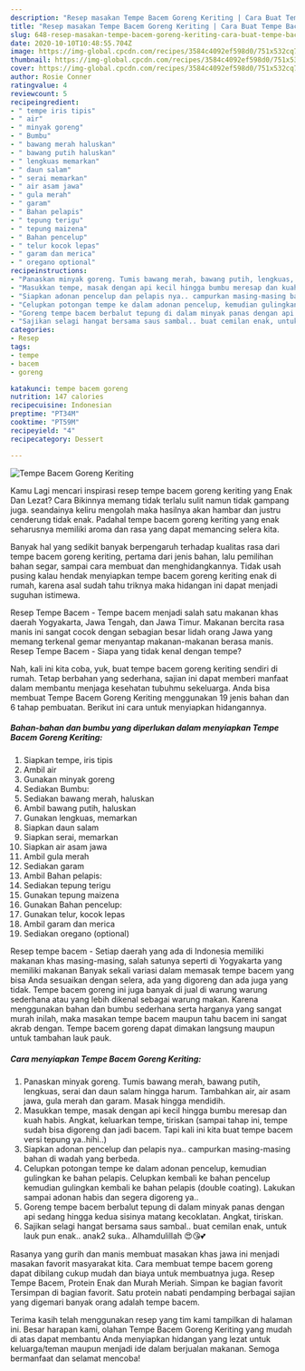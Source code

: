 ```yaml
---
description: "Resep masakan Tempe Bacem Goreng Keriting | Cara Buat Tempe Bacem Goreng Keriting Yang Lezat"
title: "Resep masakan Tempe Bacem Goreng Keriting | Cara Buat Tempe Bacem Goreng Keriting Yang Lezat"
slug: 648-resep-masakan-tempe-bacem-goreng-keriting-cara-buat-tempe-bacem-goreng-keriting-yang-lezat
date: 2020-10-10T10:48:55.704Z
image: https://img-global.cpcdn.com/recipes/3584c4092ef598d0/751x532cq70/tempe-bacem-goreng-keriting-foto-resep-utama.jpg
thumbnail: https://img-global.cpcdn.com/recipes/3584c4092ef598d0/751x532cq70/tempe-bacem-goreng-keriting-foto-resep-utama.jpg
cover: https://img-global.cpcdn.com/recipes/3584c4092ef598d0/751x532cq70/tempe-bacem-goreng-keriting-foto-resep-utama.jpg
author: Rosie Conner
ratingvalue: 4
reviewcount: 5
recipeingredient:
- " tempe iris tipis"
- " air"
- " minyak goreng"
- " Bumbu"
- " bawang merah haluskan"
- " bawang putih haluskan"
- " lengkuas memarkan"
- " daun salam"
- " serai memarkan"
- " air asam jawa"
- " gula merah"
- " garam"
- " Bahan pelapis"
- " tepung terigu"
- " tepung maizena"
- " Bahan pencelup"
- " telur kocok lepas"
- " garam dan merica"
- " oregano optional"
recipeinstructions:
- "Panaskan minyak goreng. Tumis bawang merah, bawang putih, lengkuas, serai dan daun salam hingga harum. Tambahkan air, air asam jawa, gula merah dan garam. Masak hingga mendidih."
- "Masukkan tempe, masak dengan api kecil hingga bumbu meresap dan kuah habis. Angkat, keluarkan tempe, tiriskan (sampai tahap ini, tempe sudah bisa digoreng dan jadi bacem. Tapi kali ini kita buat tempe bacem versi tepung ya..hihi..)"
- "Siapkan adonan pencelup dan pelapis nya.. campurkan masing-masing bahan di wadah yang berbeda."
- "Celupkan potongan tempe ke dalam adonan pencelup, kemudian gulingkan ke bahan pelapis. Celupkan kembali ke bahan pencelup kemudian gulingkan kembali ke bahan pelapis (double coating). Lakukan sampai adonan habis dan segera digoreng ya.."
- "Goreng tempe bacem berbalut tepung di dalam minyak panas dengan api sedang hingga kedua sisinya matang kecoklatan. Angkat, tiriskan."
- "Sajikan selagi hangat bersama saus sambal.. buat cemilan enak, untuk lauk pun enak.. anak2 suka.. Alhamdulillah 😍😘💕"
categories:
- Resep
tags:
- tempe
- bacem
- goreng

katakunci: tempe bacem goreng 
nutrition: 147 calories
recipecuisine: Indonesian
preptime: "PT34M"
cooktime: "PT59M"
recipeyield: "4"
recipecategory: Dessert

---
```



![Tempe Bacem Goreng Keriting](https://img-global.cpcdn.com/recipes/3584c4092ef598d0/751x532cq70/tempe-bacem-goreng-keriting-foto-resep-utama.jpg)

Kamu Lagi mencari inspirasi resep tempe bacem goreng keriting yang Enak Dan Lezat? Cara Bikinnya memang tidak terlalu sulit namun tidak gampang juga. seandainya keliru mengolah maka hasilnya akan hambar dan justru cenderung tidak enak. Padahal tempe bacem goreng keriting yang enak seharusnya memiliki aroma dan rasa yang dapat memancing selera kita.

Banyak hal yang sedikit banyak berpengaruh terhadap kualitas rasa dari tempe bacem goreng keriting, pertama dari jenis bahan, lalu pemilihan bahan segar, sampai cara membuat dan menghidangkannya. Tidak usah pusing kalau hendak menyiapkan tempe bacem goreng keriting enak di rumah, karena asal sudah tahu triknya maka hidangan ini dapat menjadi suguhan istimewa.

Resep Tempe Bacem - Tempe bacem menjadi salah satu makanan khas daerah Yogyakarta, Jawa Tengah, dan Jawa Timur. Makanan bercita rasa manis ini sangat cocok dengan sebagian besar lidah orang Jawa yang memang terkenal gemar menyantap makanan-makanan berasa manis. Resep Tempe Bacem - Siapa yang tidak kenal dengan tempe?


Nah, kali ini kita coba, yuk, buat tempe bacem goreng keriting sendiri di rumah. Tetap berbahan yang sederhana, sajian ini dapat memberi manfaat dalam membantu menjaga kesehatan tubuhmu sekeluarga. Anda bisa membuat Tempe Bacem Goreng Keriting menggunakan 19 jenis bahan dan 6 tahap pembuatan. Berikut ini cara untuk menyiapkan hidangannya.

<!--inarticleads1-->

##### Bahan-bahan dan bumbu yang diperlukan dalam menyiapkan Tempe Bacem Goreng Keriting:

1. Siapkan  tempe, iris tipis
1. Ambil  air
1. Gunakan  minyak goreng
1. Sediakan  Bumbu:
1. Sediakan  bawang merah, haluskan
1. Ambil  bawang putih, haluskan
1. Gunakan  lengkuas, memarkan
1. Siapkan  daun salam
1. Siapkan  serai, memarkan
1. Siapkan  air asam jawa
1. Ambil  gula merah
1. Sediakan  garam
1. Ambil  Bahan pelapis:
1. Sediakan  tepung terigu
1. Gunakan  tepung maizena
1. Gunakan  Bahan pencelup:
1. Gunakan  telur, kocok lepas
1. Ambil  garam dan merica
1. Sediakan  oregano (optional)


Resep tempe bacem - Setiap daerah yang ada di Indonesia memiliki makanan khas masing-masing, salah satunya seperti di Yogyakarta yang memiliki makanan Banyak sekali variasi dalam memasak tempe bacem yang bisa Anda sesuaikan dengan selera, ada yang digoreng dan ada juga yang tidak. Tempe bacem goreng ini juga banyak di jual di warung warung sederhana atau yang lebih dikenal sebagai warung makan. Karena menggunakan bahan dan bumbu sederhana serta harganya yang sangat murah inilah, maka masakan tempe bacem maupun tahu bacem ini sangat akrab dengan. Tempe bacem goreng dapat dimakan langsung maupun untuk tambahan lauk pauk. 

<!--inarticleads2-->

##### Cara menyiapkan Tempe Bacem Goreng Keriting:

1. Panaskan minyak goreng. Tumis bawang merah, bawang putih, lengkuas, serai dan daun salam hingga harum. Tambahkan air, air asam jawa, gula merah dan garam. Masak hingga mendidih.
1. Masukkan tempe, masak dengan api kecil hingga bumbu meresap dan kuah habis. Angkat, keluarkan tempe, tiriskan (sampai tahap ini, tempe sudah bisa digoreng dan jadi bacem. Tapi kali ini kita buat tempe bacem versi tepung ya..hihi..)
1. Siapkan adonan pencelup dan pelapis nya.. campurkan masing-masing bahan di wadah yang berbeda.
1. Celupkan potongan tempe ke dalam adonan pencelup, kemudian gulingkan ke bahan pelapis. Celupkan kembali ke bahan pencelup kemudian gulingkan kembali ke bahan pelapis (double coating). Lakukan sampai adonan habis dan segera digoreng ya..
1. Goreng tempe bacem berbalut tepung di dalam minyak panas dengan api sedang hingga kedua sisinya matang kecoklatan. Angkat, tiriskan.
1. Sajikan selagi hangat bersama saus sambal.. buat cemilan enak, untuk lauk pun enak.. anak2 suka.. Alhamdulillah 😍😘💕


Rasanya yang gurih dan manis membuat masakan khas jawa ini menjadi masakan favorit masyarakat kita. Cara membuat tempe bacem goreng dapat dibilang cukup mudah dan biaya untuk membuatnya juga. Resep Tempe Bacem, Protein Enak dan Murah Meriah. Simpan ke bagian favorit Tersimpan di bagian favorit. Satu protein nabati pendamping berbagai sajian yang digemari banyak orang adalah tempe bacem. 

Terima kasih telah menggunakan resep yang tim kami tampilkan di halaman ini. Besar harapan kami, olahan Tempe Bacem Goreng Keriting yang mudah di atas dapat membantu Anda menyiapkan hidangan yang lezat untuk keluarga/teman maupun menjadi ide dalam berjualan makanan. Semoga bermanfaat dan selamat mencoba!
